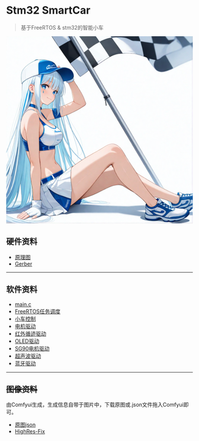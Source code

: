 # Stm32 SmartCar
>基于FreeRTOS & stm32的智能小车   


![VScode_SmartCar](ComfyUI_00587_.png)

## 硬件资料
- [原理图]()
- [Gerber]()
***

## 软件资料

- [main.c](https://github.com/KatagiriNanase/SmartCar_FreeRTOS/blob/main/Core/Src/main.c)
- [FreeRTOS任务调度](https://github.com/KatagiriNanase/SmartCar_FreeRTOS/blob/main/Core/Src/freertosdemo.c)
- [小车控制](https://github.com/KatagiriNanase/SmartCar_FreeRTOS/blob/main/Core/Src/SmartCar.c)
- [电机驱动](https://github.com/KatagiriNanase/SmartCar_FreeRTOS/blob/main/Core/Src/motor.c)
- [红外循迹驱动](https://github.com/KatagiriNanase/SmartCar_FreeRTOS/blob/main/Core/Src/infrared.c)
- [OLED驱动](https://github.com/KatagiriNanase/SmartCar_FreeRTOS/blob/main/Core/Src/user_oled.c)
- [SG90电机驱动](https://github.com/KatagiriNanase/SmartCar_FreeRTOS/blob/main/Core/Src/servo.c)
- [超声波驱动](https://github.com/KatagiriNanase/SmartCar_FreeRTOS/blob/main/Core/Src/hcsr.c)
- [蓝牙驱动](https://github.com/KatagiriNanase/SmartCar_FreeRTOS/blob/main/Core/Src/hc05.c)
***

## ~~图像资料~~
由Comfyui生成，生成信息自带于图片中，下载原图或.json文件拖入Comfyui即可。
- [原图json]()
- [HighRes-Fix]()